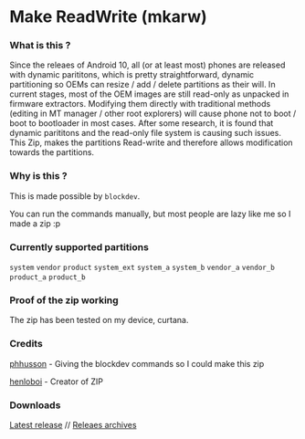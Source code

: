 # Make ReadWrite (mkarw) #



### What is this ? ###

Since the releaes of Android 10, all (or at least most) phones are released with dynamic parititons, which is pretty straightforward, dynamic partitioning so OEMs can resize / add / delete partitions as their will. In current stages, most of the OEM images are still read-only as unpacked in firmware extractors. Modifying them directly with traditional methods (editing in MT manager / other root explorers) will cause phone not to boot / boot to bootloader in most cases. After some research, it is found that dynamic parititons and the read-only file system is causing such issues. This Zip, makes the partitions Read-write and therefore allows modification towards the partitions. 

### Why is this ? ###

This is made possible by ```blockdev```. 

You can run the commands manually, but most people are lazy like me so I made a zip :p 

### Currently supported partitions ###

```system``` ```vendor``` ```product``` ```system_ext``` ```system_a``` ```system_b``` ```vendor_a``` ```vendor_b``` ```product_a``` ```product_b```

### Proof of the zip working ###

The zip has been tested on my device, curtana.

### Credits ###

 [phhusson](https://github.com/phhusson) - Giving the blockdev commands so I could make this zip
 
 [henloboi](https://github.com/JamieHoSzeYui) - Creator of ZIP
 
### Downloads ###

[Latest release](https://github.com/JamieHoSzeYui/dynamic-experiments/releases/tag/mkarw-02) // [Releaes archives](https://github.com/JamieHoSzeYui/dynamic-experiments/releases/tag/mkarw-02)



